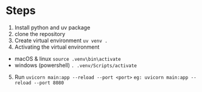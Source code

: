 # Steps
1. Install python and uv package
2. clone the repository 
3. Create virtual environment
`uv venv .` 
4. Activating the virtual environment 
* macOS & linux 
`source .venv\bin\activate`
* windows (powershell)
`. .venv/Scripts/activate`
5. Run
 `uvicorn main:app --reload --port <port>`
  `eg: uvicorn main:app --reload --port 8080`
  